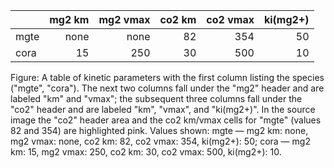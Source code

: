 |  | mg2 km | mg2 vmax | co2 km | co2 vmax | ki(mg2+) |
|---|---:|---:|---:|---:|---:|
| mgte | none | none | 82 | 354 | 50 |
| cora | 15 | 250 | 30 | 500 | 10 |

Figure: A table of kinetic parameters with the first column listing the species ("mgte", "cora"). The next two columns fall under the "mg2" header and are labeled "km" and "vmax"; the subsequent three columns fall under the "co2" header and are labeled "km", "vmax", and "ki(mg2+)". In the source image the "co2" header area and the co2 km/vmax cells for "mgte" (values 82 and 354) are highlighted pink. Values shown: mgte — mg2 km: none, mg2 vmax: none, co2 km: 82, co2 vmax: 354, ki(mg2+): 50; cora — mg2 km: 15, mg2 vmax: 250, co2 km: 30, co2 vmax: 500, ki(mg2+): 10.
